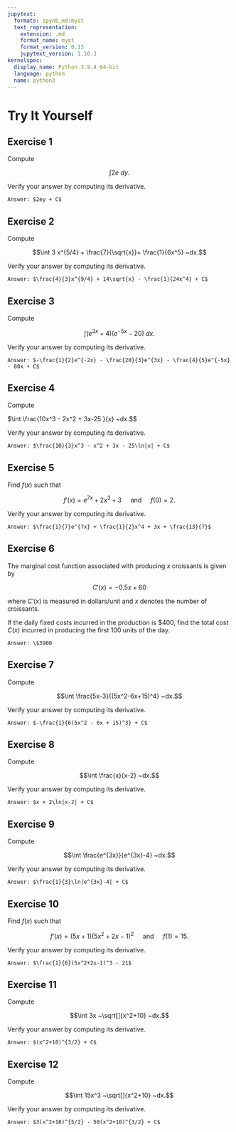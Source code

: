 ```yaml
---
jupytext:
  formats: ipynb,md:myst
  text_representation:
    extension: .md
    format_name: myst
    format_version: 0.13
    jupytext_version: 1.10.3
kernelspec:
  display_name: Python 3.9.4 64-bit
  language: python
  name: python3
---
```

# Try It Yourself

## Exercise 1
Compute 

$$\displaystyle \int 2e ~dy.$$  

Verify your answer by computing its derivative.

```{dropdown} Show answer
Answer: $2ey + C$
```


## Exercise 2
Compute 

$$\int 3 x^{5/4} + \frac{7}{\sqrt{x}}+ \frac{1}{6x^5} ~dx.$$ 

Verify your answer by computing its derivative.

```{dropdown} Show answer
Answer: $\frac{4}{3}x^{9/4} + 14\sqrt{x} - \frac{1}{24x^4} + C$
```


## Exercise 3
Compute 

$$\int (e^{3x} + 4)(e^{-5x} - 20) ~dx.$$

Verify your answer by computing its derivative.

```{dropdown} Show answer
Answer: $-\frac{1}{2}e^{-2x} - \frac{20}{3}e^{3x} - \frac{4}{5}e^{-5x} - 80x + C$
```


## Exercise 4
Compute 

$\int \frac{10x^3 - 2x^2 + 3x-25 }{x} ~dx.$$

Verify your answer by computing its derivative.

```{dropdown} Show answer
Answer: $\frac{10}{3}x^3 - x^2 + 3x - 25\ln|x| + C$
```


## Exercise 5
Find $f(x)$ such that 

$$ f'(x) = e^{7x} + 2x^3 +3  \quad \text{ and } \quad f(0)=2.$$ 

Verify your answer by computing its derivative.

```{dropdown} Show answer
Answer: $\frac{1}{7}e^{7x} + \frac{1}{2}x^4 + 3x + \frac{13}{7}$
```

## Exercise 6
The marginal cost function associated with producing $x$ croissants is given by 

$$C'(x) = -0.5x +60 $$ 

where $C'(x)$ is measured in dollars/unit and $x$ denotes the number of croissants. 

If the daily fixed costs incurred in the production is $\$400$, find the total cost $C(x)$ incurred in producing the first 100 units of the day.

```{dropdown} Show answer
Answer: \$3900
```


## Exercise 7
Compute 

$$\int \frac{5x-3}{(5x^2-6x+15)^4} ~dx.$$  

Verify your answer by computing its derivative.

```{dropdown} Show answer
Answer: $-\frac{1}{6(5x^2 - 6x + 15)^3} + C$
```


## Exercise 8
Compute 

$$\int \frac{x}{x-2} ~dx.$$  

Verify your answer by computing its derivative.

```{dropdown} Show answer
Answer: $x + 2\ln|x-2| + C$
```


## Exercise 9
Compute 

$$\int \frac{e^{3x}}{e^{3x}-4} ~dx.$$  

Verify your answer by computing its derivative.


```{dropdown} Show answer
Answer: $\frac{1}{3}\ln|e^{3x}-4| + C$

```


## Exercise 10
Find $f(x)$ such that 

$$f'(x) = (5x+1)(5x^2+2x-1)^2 \quad \text{ and } \quad f(1) = 15.$$  

Verify your answer by computing its derivative.


```{dropdown} Show answer
Answer: $\frac{1}{6}(5x^2+2x-1)^3 - 21$
```


## Exercise 11
Compute 

$$\int 3x ~\sqrt[]{x^2+10} ~dx.$$  

Verify your answer by computing its derivative.


```{dropdown} Show answer
Answer: $(x^2+10)^{3/2} + C$

```


## Exercise 12
Compute 

$$\int 15x^3 ~\sqrt[]{x^2+10} ~dx.$$  

Verify your answer by computing its derivative.


```{dropdown} Show answer
Answer: $3(x^2+10)^{5/2} - 50(x^2+10)^{3/2} + C$

```

